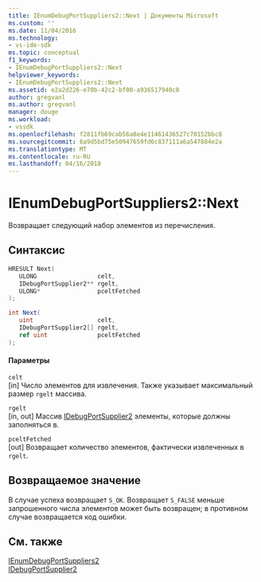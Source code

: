 ```yaml
---
title: IEnumDebugPortSuppliers2::Next | Документы Microsoft
ms.custom: ''
ms.date: 11/04/2016
ms.technology:
- vs-ide-sdk
ms.topic: conceptual
f1_keywords:
- IEnumDebugPortSuppliers2::Next
helpviewer_keywords:
- IEnumDebugPortSuppliers2::Next
ms.assetid: e2a2d226-e70b-42c2-bf00-a936517940c8
author: gregvanl
ms.author: gregvanl
manager: douge
ms.workload:
- vssdk
ms.openlocfilehash: f2811fb69cab56a8e4e11461436527c70152bbc8
ms.sourcegitcommit: 6a9d5bd75e50947659fd6c837111a6a547884e2a
ms.translationtype: MT
ms.contentlocale: ru-RU
ms.lasthandoff: 04/16/2018
---
```

# <a name="ienumdebugportsuppliers2next"></a>IEnumDebugPortSuppliers2::Next
Возвращает следующий набор элементов из перечисления.  
  
## <a name="syntax"></a>Синтаксис  
  
```cpp  
HRESULT Next(  
   ULONG                 celt,  
   IDebugPortSupplier2** rgelt,  
   ULONG*                pceltFetched  
);  
```  
  
```csharp  
int Next(  
   uint                  celt,  
   IDebugPortSupplier2[] rgelt,  
   ref uint              pceltFetched  
);  
```  
  
#### <a name="parameters"></a>Параметры  
 `celt`  
 [in] Число элементов для извлечения. Также указывает максимальный размер `rgelt` массива.  
  
 `rgelt`  
 [in, out] Массив [IDebugPortSupplier2](../../../extensibility/debugger/reference/idebugportsupplier2.md) элементы, которые должны заполняться в.  
  
 `pceltFetched`  
 [out] Возвращает количество элементов, фактически извлеченных в `rgelt`.  
  
## <a name="return-value"></a>Возвращаемое значение  
 В случае успеха возвращает `S_OK`. Возвращает `S_FALSE` меньше запрошенного числа элементов может быть возвращен; в противном случае возвращается код ошибки.  
  
## <a name="see-also"></a>См. также  
 [IEnumDebugPortSuppliers2](../../../extensibility/debugger/reference/ienumdebugportsuppliers2.md)   
 [IDebugPortSupplier2](../../../extensibility/debugger/reference/idebugportsupplier2.md)